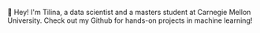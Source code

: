 👋 Hey! I'm Tilina, a data scientist and a masters student at Carnegie Mellon University. 
Check out my Github for hands-on projects in machine learning!
